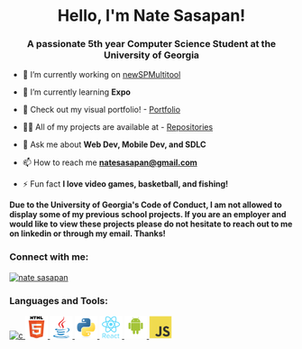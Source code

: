 <h1 align="center">Hello, I'm Nate Sasapan!</h1>
<h3 align="center">A passionate 5th year Computer Science Student at the University of Georgia</h3>

  
- 🔭 I’m currently working on [newSPMultitool](https://github.com/natesasapan/newSPMultitool)

- 🌱 I’m currently learning **Expo**

- 💼 Check out my visual portfolio! - [Portfolio](https://natesasapan.github.io/natecv.github.io/index.html)

- 👨‍💻 All of my projects are available at - [Repositories](https://github.com/natesasapan?tab=repositories)

- 💬 Ask me about **Web Dev, Mobile Dev, and SDLC**

- 📫 How to reach me **natesasapan@gmail.com**

- ⚡ Fun fact **I love video games, basketball, and fishing!**

**Due to the University of Georgia's Code of Conduct, I am not allowed to display some of my previous school projects. If you are an employer and would like to view these projects please do not hesitate to reach out to me on linkedin or through my email. Thanks!**

<h3 align="left">Connect with me:</h3>
<p align="left">
<a href="https://www.linkedin.com/in/nate-sasapan-901115255/" target="blank"><img align="center" src="https://raw.githubusercontent.com/rahuldkjain/github-profile-readme-generator/master/src/images/icons/Social/linked-in-alt.svg" alt="nate sasapan" height="30" width="40" /></a>
</p>

<h3 align="left">Languages and Tools:</h3>
<p align="left">
  <a href="https://www.cprogramming.com/" target="_blank" rel="noreferrer"> <img src="https://    raw.githubusercontent.com/devicons/devicon/master/icons/c/c-original.svg" alt="c" width="40" height="40"/> 
  </a> 
  <a href="https://www.w3.org/html/" target="_blank" rel="noreferrer"> <img src="https://raw.githubusercontent.com/devicons/devicon/master/icons/html5/html5-original-wordmark.svg" alt="html5" width="40" height="40"/> 
  </a> 
  <a href="https://www.java.com" target="_blank" rel="noreferrer"> <img src="https://raw.githubusercontent.com/devicons/devicon/master/icons/java/java-original.svg" alt="java" width="40" height="40"/> 
  </a> 
  <a href="https://www.python.org" target="_blank" rel="noreferrer"> <img src="https://raw.githubusercontent.com/devicons/devicon/master/icons/python/python-original.svg" alt="python" width="40" height="40"/> 
  </a>
  <a href="https://reactjs.org/" target="_blank" rel="noreferrer"> <img src="https://raw.githubusercontent.com/devicons/devicon/master/icons/react/react-original-wordmark.svg" alt="react" width="40" height="40"/>
  </a>
  <a href="https://developer.android.com/" target="_blank" rel="noreferrer"> <img src="https://raw.githubusercontent.com/devicons/devicon/master/icons/android/android-original-wordmark.svg" alt="android" width="40" height="40"/> 
  </a>
  <a href="https://developer.mozilla.org/en-US/docs/Web/JavaScript" target="_blank" rel="noreferrer"> <img src="https://raw.githubusercontent.com/devicons/devicon/master/icons/javascript/javascript-original.svg" alt="javascript" width="40" height="40"/> 
  </a>
  
</p>

<!--
**natesasapan/natesasapan** is a ✨ _special_ ✨ repository because its `README.md` (this file) appears on your GitHub profile.

Here are some ideas to get you started:

- 🔭 I’m currently working on ...
- 🌱 I’m currently learning ...
- 👯 I’m looking to collaborate on ...
- 🤔 I’m looking for help with ...
- 💬 Ask me about ...
- 📫 How to reach me: ...
- 😄 Pronouns: ...
- ⚡ Fun fact: ...
-->
